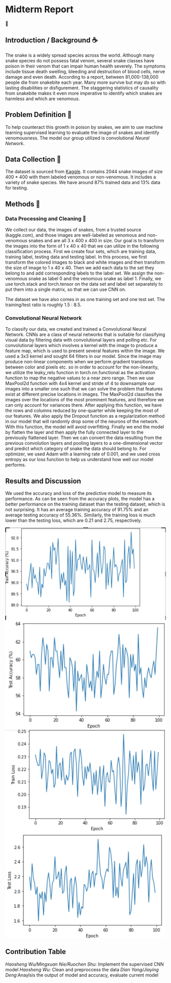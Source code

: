 # Midterm Report
🐍
## Introduction / Background ☕
The snake is a widely spread species across the world. Although many snake species do not possess fatal venom, several snake classes have poison in their venom that can impair human health severely. The symptoms include tissue death swelling, bleeding and destruction of blood cells, nerve damage and even death. According to a report, between 81,000-138,000 people die from snakebite each year. Many more survive but may do so with lasting disabilities or disfigurement. The staggering statistics of causality from snakebite makes it even more imperative to identify which snakes are harmless and which are venomous. 

## Problem Definition 🌟
To help counteract this growth in poison by snakes, we aim to use machine learning supervised learning to evaluate the image of snakes and identify venomousness. The model our group utilized is convolutional *Neural Network*.


## Data Collection 🌟
The dataset is sourced from [Kaggle](https://www.kaggle.com/code/mpwolke/venomous-non-venomous). It contains 2044 snake images of size 400 * 400 with them labeled venomous or non-venomous. It includes a variety of snake species. We have around 87% trained data and 13% data for testing.

## Methods 🌟
### Data Processing and Cleaning 🌙
We collect our data, the images of snakes, from a trusted source (kaggle.com), and those images are well-labeled as venomous and non-venomous snakes and are all 3 x 400 x 400 in size.
Our goal is to transform the images into the form of 1 x 40 x 40  that we can utilize in the following classification process.
First we create four sets, which are training data, training label, testing data and testing label. In this process, we first transform the colored images to black and white images and then transform the size of image to 1 x 40 x 40. Then we add each data to the set they belong to and add  corresponding labels to the label set. We assign the non-venomous snake as label 0 and the venomous snake as label 1. Finally, we use torch.stack and torch.tensor on the data set and label set separately to put them into a single matrix, so that we can use CNN on.

The dataset we have also comes in as one training set and one test set. The training/test ratio is roughly 1.5 : 8.5. 

### Convolutional Neural Network 
To classify our data, we created and trained a Convolutional Neural Network. 
CNNs are a class of neural networks that is suitable for classifying visual data by filtering data with convolutional layers and polling etc. 
For convolutional layers which involves a kernel with the image to produce a feature map, which is used to present several features within the image. We used a 3x3 kernel and sought 64 filters in our model.
Since the image may produce non-linear components when we perform gradient transitions between color and pixels etc. so in order to account for the non-linearity, we utilize the leaky_relu function in torch.nn.functional as the activation function to map the negative values to a near zero range.
Then we use MaxPool2d function with 4x4 kernel and stride of 4 to downsample our images into a smaller one such that we can solve the problem that features exist at different precise locations in images. The MaxPool2d classifies the images over the locations of the most prominent features, and therefore we can only account for variances there. After applying this function, we have the rows and columns reduced by one-quarter while keeping the most of our features.
We also apply the Dropout function as a regularization method in our model that will randomly drop some of the neurons of the network. With this function, the model will avoid overfitting.
Finally we end the model by flatten the layer and then apply the fully connected layer to the previously flattened layer. Then we can convert the data resulting from the previous convolution layers and pooling layers to a one-dimensional vector and predict which category of snake the data should belong to.
For optimizer, we used Adam with a learning rate of 0.001, and we used cross entropy as our loss function to help us understand how well our model performs.

## Results and Discussion 
We used the accuracy and loss of the predictive model to measure its performance.
As can be seen from the accuracy plots, the model has a better performance on the training dataset than the testing dataset, which is not surprising. It has an average training accuracy of 91.75% and an average testing accuracy of 55.36%. Similarly, the training loss is much lower than the testing loss, which are 0.21 and 2.75, respectively.


<img src="https://github.com/Isobel0911/Isobel0911.github.io/blob/bdb053fbdf777ad43f335d445606267ca9c144a6/assets/css/Screenshot%202022-11-12%20205712.jpg" style="display: block; margin: auto;" />
<img src="https://github.com/Isobel0911/Isobel0911.github.io/blob/bdb053fbdf777ad43f335d445606267ca9c144a6/assets/css/Screenshot%202022-11-12%20205754.jpg" style="display: block; margin: auto;" />
<img src="https://github.com/Isobel0911/Isobel0911.github.io/blob/bdb053fbdf777ad43f335d445606267ca9c144a6/assets/css/Screenshot%202022-11-12%20205809.jpg" style="display: block; margin: auto;" />
<img src="https://github.com/Isobel0911/Isobel0911.github.io/blob/bdb053fbdf777ad43f335d445606267ca9c144a6/assets/css/Screenshot%202022-11-12%20205821.jpg" style="display: block; margin: auto;" />

## Contribution Table
_Haosheng Wu/Mingxuan Nie/Ruochen Shu_: Implement the supervised CNN model
_Haosheng Wu_: Clean and preproccess the data
_Dian Yang/Jiaying Deng_:Anaylsis the output of model and accuracy, evaluate current model

